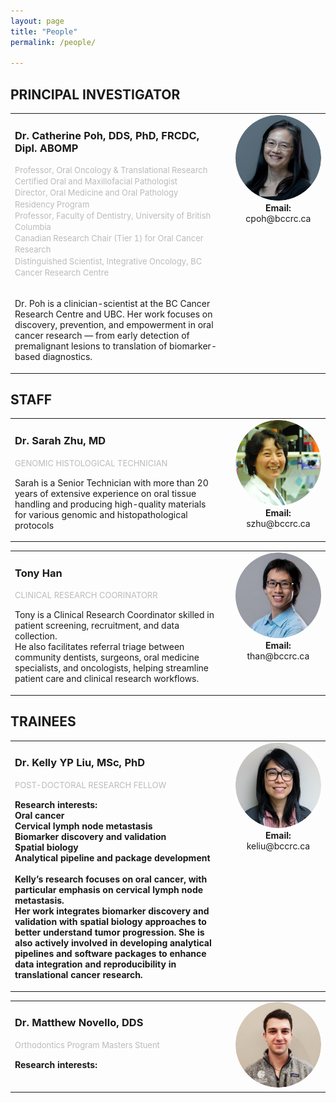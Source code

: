 ```yaml
---
layout: page
title: "People"
permalink: /people/

---
```

## PRINCIPAL INVESTIGATOR
<table style="border:none; width:100%;">
<tr style="border:none;">
<td style="vertical-align:top; padding-right:20px; border:none;">

<h3>Dr. Catherine Poh, DDS, PhD, FRCDC, Dipl. ABOMP</h3>
<p style="font-size:13px; color:#bbb !important; margin-top:0; line-height:1.4;">
Professor, Oral Oncology & Translational Research<br>
Certified Oral and Maxillofacial Pathologist<br>
Director, Oral Medicine and Oral Pathology Residency Program<br>
Professor, Faculty of Dentistry, University of British Columbia<br>
Canadian Research Chair (Tier 1) for Oral Cancer Research<br>
Distinguished Scientist, Integrative Oncology, BC Cancer Research Centre<br><br>
</p>

<p>
Dr. Poh is a clinician-scientist at the BC Cancer Research Centre and UBC. Her work focuses on discovery, prevention, and empowerment in oral cancer research —  from early detection of premalignant lesions to translation of biomarker-based diagnostics.
</p>
</td>

<td style="vertical-align:top; width:30%; text-align:center; border:none;">
  <img src="/images/people/catherine_poh.png" alt="Catherine Poh"
       style="width:300px; aspect-ratio:1/1; object-fit:cover; border-radius:50%;"><br>
  <strong>Email:</strong> cpoh@bccrc.ca<br>
</td>

</tr>
</table>

## STAFF
<table style="border:none; width:100%;">
<tr style="border:none;">
<td style="vertical-align:top; padding-right:20px; border:none;">

<h3>Dr. Sarah Zhu, MD</h3>
<p style="font-size:13px; color:#bbb !important; margin-top:0; line-height:1.4;">
GENOMIC HISTOLOGICAL TECHNICIAN<br>
</p>
<p>
Sarah is a Senior Technician with more than 20 years of extensive experience on oral tissue handling and producing high-quality materials for various genomic and histopathological protocols
</p>
</td>

<td style="vertical-align:top; width:30%; text-align:center; border:none;">
  <img src="/images/people/sarah_zhu.png" alt="Sarah Zhu"
       style="width:250px; aspect-ratio:1/1; object-fit:cover; border-radius:50%;"><br>
  <strong>Email:</strong> szhu@bccrc.ca<br>
</td>

</tr>
</table>

<table style="border:none; width:100%;">
<tr style="border:none;">
<td style="vertical-align:top; padding-right:20px; border:none;">
<h3>Tony Han</h3>
<p style="font-size:13px; color:#bbb !important; margin-top:0; line-height:1.4;">
CLINICAL RESEARCH COORINATORR<br>
</p>
<p>
Tony is a Clinical Research Coordinator skilled in patient screening, recruitment, and data collection.<br>
He also facilitates referral triage between community dentists, surgeons, oral medicine specialists, and oncologists, helping streamline patient care and clinical research workflows.
</p>
</td>

<td style="vertical-align:top; width:30%; text-align:center; border:none;">
  <img src="/images/people/tony_han.png" alt="Tony Han"
       style="width:250px; aspect-ratio:1/1; object-fit:cover; border-radius:50%;"><br>
  <strong>Email:</strong> than@bccrc.ca<br>
</td>

</tr>
</table>

## TRAINEES
<table style="border:none; width:100%;">
<tr style="border:none;">
<td style="vertical-align:top; padding-right:20px; border:none;">

<h3>Dr. Kelly YP Liu, MSc, PhD</h3>
<p style="font-size:13px; color:#bbb !important; margin-top:0; line-height:1.4;">
POST-DOCTORAL RESEARCH FELLOW<br>
</p>
<p style="font-weight:bold;">Research interests:</br>
Oral cancer</br>
Cervical lymph node metastasis</br>
Biomarker discovery and validation</br>
Spatial biology</br>
Analytical pipeline and package development</br></br>
Kelly’s research focuses on oral cancer, with particular emphasis on cervical lymph node metastasis.</br>
Her work integrates biomarker discovery and validation with spatial biology approaches to better understand tumor progression.
She is also actively involved in developing analytical pipelines and software packages to enhance data integration and reproducibility in translational cancer research.
</p>
</td>

<td style="vertical-align:top; width:30%; text-align:center; border:none;">
  <img src="/images/people/kelly_liu.png" alt="Kelly Liu"
       style="width:300px; aspect-ratio:1/1; object-fit:cover; border-radius:50%;"><br>
  <strong>Email:</strong> keliu@bccrc.ca<br>
</td>

<table style="border:none; width:100%;">
<tr style="border:none;">
<td style="vertical-align:top; padding-right:20px; border:none;">

<h3>Dr. Matthew Novello, DDS</h3>
<p style="font-size:13px; color:#bbb !important; margin-top:0; line-height:1.4;">
Orthodontics Program Masters Stuent<br>
</p>
<p style="font-weight:bold;">Research interests:</br>
</p>
</td>

<td style="vertical-align:top; width:30%; text-align:center; border:none;">
  <img src="/images/people/matthew_novello.png" alt="Matthew Novello"
       style="width:300px; aspect-ratio:1/1; object-fit:cover; border-radius:50%;"><br>
</td>
